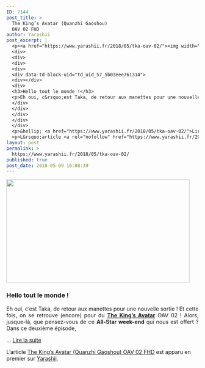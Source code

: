```yaml
---
ID: 7144
post_title: >
  The King’s Avatar (Quanzhi Gaoshou)
  OAV 02 FHD
author: Yarashii
post_excerpt: |
  <p><a href="https://www.yarashii.fr/2018/05/tka-oav-02/"><img width="480" height="270" src="https://www.yarashii.fr/wp-content/uploads/2018/05/Yarashii-The-Kings-Avatar-OAV-02-news-480x270.jpg" alt="" srcset="https://www.yarashii.fr/wp-content/uploads/2018/05/Yarashii-The-Kings-Avatar-OAV-02-news-480x270.jpg 480w, https://www.yarashii.fr/wp-content/uploads/2018/05/Yarashii-The-Kings-Avatar-OAV-02-news-300x169.jpg 300w, https://www.yarashii.fr/wp-content/uploads/2018/05/Yarashii-The-Kings-Avatar-OAV-02-news-768x432.jpg 768w, https://www.yarashii.fr/wp-content/uploads/2018/05/Yarashii-The-Kings-Avatar-OAV-02-news-1024x576.jpg 1024w, https://www.yarashii.fr/wp-content/uploads/2018/05/Yarashii-The-Kings-Avatar-OAV-02-news-696x392.jpg 696w, https://www.yarashii.fr/wp-content/uploads/2018/05/Yarashii-The-Kings-Avatar-OAV-02-news-1068x601.jpg 1068w, https://www.yarashii.fr/wp-content/uploads/2018/05/Yarashii-The-Kings-Avatar-OAV-02-news-747x420.jpg 747w" sizes="(max-width: 480px) 100vw, 480px"></a></p>
  <div>
  <div>
  <div>
  <div>
  <div data-td-block-uid="td_uid_57_5b03eee761314">
  <div></div>
  <div>
  <h3>Hello tout le monde !</h3>
  <p>Eh oui, c&rsquo;est Taka, de retour aux manettes pour une nouvelle sortie ! Et cette fois, on se retrouve (encore) pour du <strong><a href="https://www.yarashii.fr/tka">The King&rsquo;s Avatar</a></strong> OAV 02 ! Alors, jusque-l&agrave;, que pensez-vous de ce <strong>All-Star week-end</strong> qui nous est offert ? Dans ce deuxi&egrave;me &eacute;pisode, </p>
  </div>
  </div>
  </div>
  </div>
  </div>
  <p>&hellip; <a href="https://www.yarashii.fr/2018/05/tka-oav-02/">Lire la suite</a></p></div>
  <p>L&rsquo;article <a rel="nofollow" href="https://www.yarashii.fr/2018/05/tka-oav-02/">The King&rsquo;s Avatar (Quanzhi Gaoshou) OAV 02 FHD</a> est apparu en premier sur <a rel="nofollow" href="https://www.yarashii.fr/">Yarashii</a>.</p>
layout: post
permalink: >
  https://www.yarashii.fr/2018/05/tka-oav-02/
published: true
post_date: 2018-05-09 16:08:39
---
```

<p><a href="https://www.yarashii.fr/2018/05/tka-oav-02/"><img width="480" height="270" src="https://www.yarashii.fr/wp-content/uploads/2018/05/Yarashii-The-Kings-Avatar-OAV-02-news-480x270.jpg" class="attachment-rssthumb size-rssthumb wp-post-image" alt="" srcset="https://united-subs.dearclouds.com/wp-content/uploads/2018/05/5f734af34b3ef10fdac7f32aa9e74c7e.jpg 480w, https://www.yarashii.fr/wp-content/uploads/2018/05/Yarashii-The-Kings-Avatar-OAV-02-news-300x169.jpg 300w, https://www.yarashii.fr/wp-content/uploads/2018/05/Yarashii-The-Kings-Avatar-OAV-02-news-768x432.jpg 768w, https://www.yarashii.fr/wp-content/uploads/2018/05/Yarashii-The-Kings-Avatar-OAV-02-news-1024x576.jpg 1024w, https://www.yarashii.fr/wp-content/uploads/2018/05/Yarashii-The-Kings-Avatar-OAV-02-news-696x392.jpg 696w, https://www.yarashii.fr/wp-content/uploads/2018/05/Yarashii-The-Kings-Avatar-OAV-02-news-1068x601.jpg 1068w, https://www.yarashii.fr/wp-content/uploads/2018/05/Yarashii-The-Kings-Avatar-OAV-02-news-747x420.jpg 747w" sizes="(max-width: 480px) 100vw, 480px" /></a></p>
<div id="td_uid_46_5b03eee761038" class="tdc-row">
<div class="vc_row td_uid_55_5b03eee7610af_rand  wpb_row td-pb-row" >
<div class="vc_column td_uid_56_5b03eee761238_rand  wpb_column vc_column_container tdc-column td-pb-span12">
<div class="wpb_wrapper">
<div class="wpb_wrapper wpb_text_column td_block_wrap td_block_wrap vc_column_text td_uid_57_5b03eee761314_rand  td-pb-border-top td_block_template_1"  data-td-block-uid="td_uid_57_5b03eee761314" ">
<div class="td-block-title-wrap"></div>
<div class="td-fix-index">
<h3 style="text-align: left;">Hello tout le monde !</h3>
<p style="text-align: justify;">Eh oui, c&#8217;est Taka, de retour aux manettes pour une nouvelle sortie ! Et cette fois, on se retrouve (encore) pour du <strong><a href="https://www.yarashii.fr/tka">The King&#8217;s Avatar</a></strong> OAV 02 ! Alors, jusque-là, que pensez-vous de ce <strong>All-Star week-end</strong> qui nous est offert ? Dans ce deuxième épisode, </p>
</div>
</div>
</div>
</div>
</div>
<p>&#8230; <a href="https://www.yarashii.fr/2018/05/tka-oav-02/" class="read-more">Lire la suite</a></div>
<p>L’article <a rel="nofollow" href="https://www.yarashii.fr/2018/05/tka-oav-02/">The King&rsquo;s Avatar (Quanzhi Gaoshou) OAV 02 FHD</a> est apparu en premier sur <a rel="nofollow" href="https://www.yarashii.fr/">Yarashii</a>.</p>